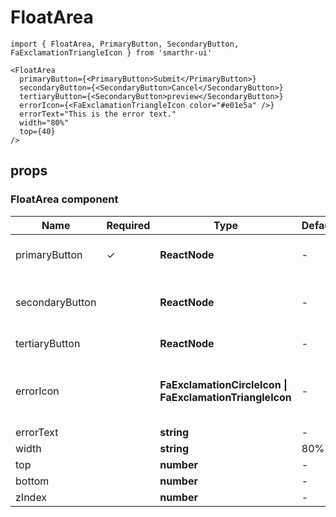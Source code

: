 # FloatArea

```tsx
import { FloatArea, PrimaryButton, SecondaryButton, FaExclamationTriangleIcon } from 'smarthr-ui'

<FloatArea
  primaryButton={<PrimaryButton>Submit</PrimaryButton>}
  secondaryButton={<SecondaryButton>Cancel</SecondaryButton>}
  tertiaryButton={<SecondaryButton>preview</SecondaryButton>}
  errorIcon={<FaExclamationTriangleIcon color="#e01e5a" />}
  errorText="This is the error text."
  width="80%"
  top={40}
/>
```

## props

### FloatArea component

| Name      | Required | Type | DefaultValue | Description                                               |
| --------- | -------- | ----------------------------------------------------- | ------------ | --------------------------------------------------------- |
| primaryButton   | ✓        | **ReactNode**                                           | -            | This is for PrimaryButton or PrimaryButtonAnchor component.                         |
| secondaryButton      |          | **ReactNode** | -            | This is for SecondaryButton or SecondaryButtonAnchor component.                               |
| tertiaryButton      |          | **ReactNode**                                            | -            | Use a button that will be placed in the tertiaryArea.                                                         |
| errorIcon |          | **FaExclamationCircleIcon \| FaExclamationTriangleIcon**                                            | -            | This is for FaExclamationCircleIcon or FaExclamationTriangleIcon component.                                |
| errorText   |          | **string**                                        | -            | The error text. 
| width   |          | **string**                                         | 80%            | FloatArea width.
| top   |          | **number**                                         | -            | value of position.
| bottom   |          | **number**                                         | -            | value of position.
| zIndex   |          | **number**                                         | -            | value of zIndex.